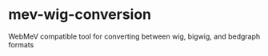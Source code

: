 # mev-wig-conversion
WebMeV compatible tool for converting between wig, bigwig, and bedgraph formats
